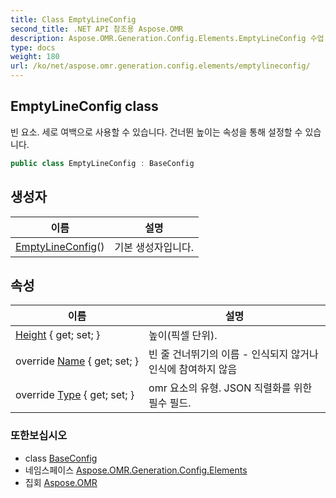 ```yaml
---
title: Class EmptyLineConfig
second_title: .NET API 참조용 Aspose.OMR
description: Aspose.OMR.Generation.Config.Elements.EmptyLineConfig 수업. 빈 요소. 세로 여백으로 사용할 수 있습니다. 건너뛴 높이는 속성을 통해 설정할 수 있습니다.
type: docs
weight: 180
url: /ko/net/aspose.omr.generation.config.elements/emptylineconfig/
---
```

## EmptyLineConfig class

빈 요소. 세로 여백으로 사용할 수 있습니다. 건너뛴 높이는 속성을 통해 설정할 수 있습니다.

```csharp
public class EmptyLineConfig : BaseConfig
```

## 생성자

| 이름 | 설명 |
| --- | --- |
| [EmptyLineConfig](emptylineconfig/)() | 기본 생성자입니다. |

## 속성

| 이름 | 설명 |
| --- | --- |
| [Height](../../aspose.omr.generation.config.elements/emptylineconfig/height/) { get; set; } | 높이(픽셀 단위). |
| override [Name](../../aspose.omr.generation.config.elements/emptylineconfig/name/) { get; set; } | 빈 줄 건너뛰기의 이름 - 인식되지 않거나 인식에 참여하지 않음 |
| override [Type](../../aspose.omr.generation.config.elements/emptylineconfig/type/) { get; set; } | omr 요소의 유형. JSON 직렬화를 위한 필수 필드. |

### 또한보십시오

* class [BaseConfig](../../aspose.omr.generation.config/baseconfig/)
* 네임스페이스 [Aspose.OMR.Generation.Config.Elements](../../aspose.omr.generation.config.elements/)
* 집회 [Aspose.OMR](../../)


